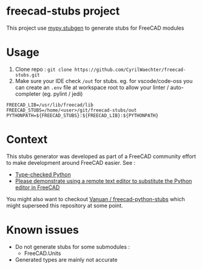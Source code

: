 # freecad-stubs project
This project use [mypy.stubgen](https://github.com/python/mypy/blob/master/mypy/stubgen.py) to generate stubs for FreeCAD modules

# Usage
1. Clone repo : `git clone https://github.com/CyrilWaechter/freecad-stubs.git`
2. Make sure your IDE check `/out` for stubs. eg. for vscode/code-oss you can create an `.env` file
at workspace root to allow your linter / auto-completer (eg. pylint /  jedi) 
```shell
FREECAD_LIB=/usr/lib/freecad/lib
FREECAD_STUBS=/home/<user>/git/freecad-stubs/out
PYTHONPATH=${FREECAD_STUBS}:${FREECAD_LIB}:${PYTHONPATH}
```

# Context
This stubs generator was developed as part of a FreeCAD community effort to make development 
around FreeCAD easier. See :
* [Type-checked Python](https://forum.freecadweb.org/viewtopic.php?t=49917)
* [Please demonstrate using a remote text editor to substitute the Python editor in FreeCAD](https://forum.freecadweb.org/viewtopic.php?f=8&t=40673)

You might also want to checkout [Vanuan / freecad-python-stubs](https://github.com/Vanuan/freecad-python-stubs) which might superseed this 
repository at some point.

# Known issues
* Do not generate stubs for some submodules :
    * FreeCAD.Units
* Generated types are mainly not accurate